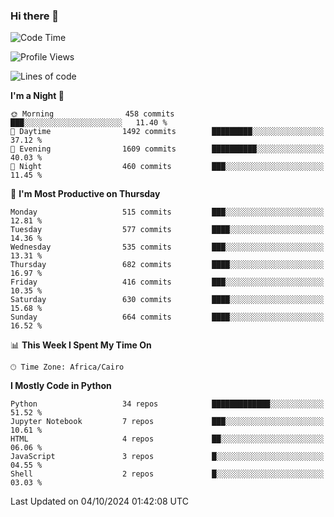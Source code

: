 ### Hi there 👋

<!--
**AMR-KELEG/AMR-KELEG** is a ✨ _special_ ✨ repository because its `README.md` (this file) appears on your GitHub profile.

Here are some ideas to get you started:

- 🔭 I’m currently working on ...
- 🌱 I’m currently learning ...
- 👯 I’m looking to collaborate on ...
- 🤔 I’m looking for help with ...
- 💬 Ask me about ...
- 📫 How to reach me: ...
- 😄 Pronouns: ...
- ⚡ Fun fact: ...
-->

<!--START_SECTION:waka-->
![Code Time](http://img.shields.io/badge/Code%20Time-0%20secs-blue)

![Profile Views](http://img.shields.io/badge/Profile%20Views-0-blue)

![Lines of code](https://img.shields.io/badge/From%20Hello%20World%20I%27ve%20Written-24.1%20million%20lines%20of%20code-blue)

**I'm a Night 🦉** 

```text
🌞 Morning                458 commits         ███░░░░░░░░░░░░░░░░░░░░░░   11.40 % 
🌆 Daytime                1492 commits        █████████░░░░░░░░░░░░░░░░   37.12 % 
🌃 Evening                1609 commits        ██████████░░░░░░░░░░░░░░░   40.03 % 
🌙 Night                  460 commits         ███░░░░░░░░░░░░░░░░░░░░░░   11.45 % 
```
📅 **I'm Most Productive on Thursday** 

```text
Monday                   515 commits         ███░░░░░░░░░░░░░░░░░░░░░░   12.81 % 
Tuesday                  577 commits         ████░░░░░░░░░░░░░░░░░░░░░   14.36 % 
Wednesday                535 commits         ███░░░░░░░░░░░░░░░░░░░░░░   13.31 % 
Thursday                 682 commits         ████░░░░░░░░░░░░░░░░░░░░░   16.97 % 
Friday                   416 commits         ███░░░░░░░░░░░░░░░░░░░░░░   10.35 % 
Saturday                 630 commits         ████░░░░░░░░░░░░░░░░░░░░░   15.68 % 
Sunday                   664 commits         ████░░░░░░░░░░░░░░░░░░░░░   16.52 % 
```


📊 **This Week I Spent My Time On** 

```text
🕑︎ Time Zone: Africa/Cairo
```

**I Mostly Code in Python** 

```text
Python                   34 repos            █████████████░░░░░░░░░░░░   51.52 % 
Jupyter Notebook         7 repos             ███░░░░░░░░░░░░░░░░░░░░░░   10.61 % 
HTML                     4 repos             ██░░░░░░░░░░░░░░░░░░░░░░░   06.06 % 
JavaScript               3 repos             █░░░░░░░░░░░░░░░░░░░░░░░░   04.55 % 
Shell                    2 repos             █░░░░░░░░░░░░░░░░░░░░░░░░   03.03 % 
```




 Last Updated on 04/10/2024 01:42:08 UTC
<!--END_SECTION:waka-->
